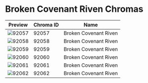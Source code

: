 # Broken Covenant Riven Chromas

| Preview | Chroma ID | Name |
|---------|-----------|------|
| ![92057](https://raw.communitydragon.org/latest/plugins/rcp-be-lol-game-data/global/default/v1/champion-chroma-images/92/92057.png) | 92057 | Broken Covenant Riven |
| ![92058](https://raw.communitydragon.org/latest/plugins/rcp-be-lol-game-data/global/default/v1/champion-chroma-images/92/92058.png) | 92058 | Broken Covenant Riven |
| ![92059](https://raw.communitydragon.org/latest/plugins/rcp-be-lol-game-data/global/default/v1/champion-chroma-images/92/92059.png) | 92059 | Broken Covenant Riven |
| ![92060](https://raw.communitydragon.org/latest/plugins/rcp-be-lol-game-data/global/default/v1/champion-chroma-images/92/92060.png) | 92060 | Broken Covenant Riven |
| ![92061](https://raw.communitydragon.org/latest/plugins/rcp-be-lol-game-data/global/default/v1/champion-chroma-images/92/92061.png) | 92061 | Broken Covenant Riven |
| ![92062](https://raw.communitydragon.org/latest/plugins/rcp-be-lol-game-data/global/default/v1/champion-chroma-images/92/92062.png) | 92062 | Broken Covenant Riven |